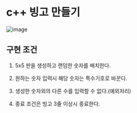# c++ 빙고 만들기

![image](https://github.com/MSKim0215/DirectX12_Study/assets/64528545/d1d820c8-0f63-4307-a6d6-d8645b782324)

## 구현 조건
1. 5x5 판을 생성하고 랜덤한 숫자를 배치한다.
   
2. 원하는 숫자 입력시 해당 숫자는 특수기호로 바꾼다.
   
3. 생성한 숫자외의 다른 수를 입력할 수 없다.(예외처리)
   
4. 종료 조건은 빙고 3줄 이상시 종료한다.
